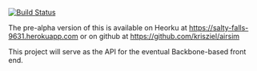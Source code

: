 [![Build Status](https://travis-ci.org/krisziel/airlinetycoon.svg?branch=master)](https://travis-ci.org/krisziel/airlinetycoon)

The pre-alpha version of this is available on Heorku at https://salty-falls-9631.herokuapp.com or on github at https://github.com/krisziel/airsim


This project will serve as the API for the eventual Backbone-based front end.
